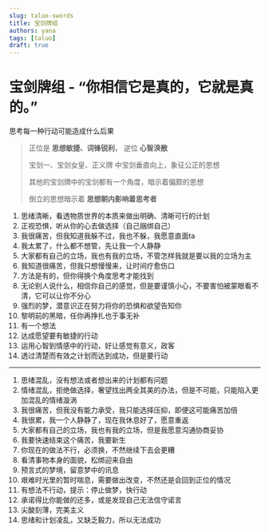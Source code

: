```yaml
---
slug: taluo-swords
title: 宝剑牌组
authors: yana
tags: [taluo]
draft: true
---
```


# 宝剑牌组 - “你相信它是真的，它就是真的。”

思考每一种行动可能造成什么后果

> 正位是 **思想敏捷、词锋锐利**， 逆位 **心智涣散**
>
> 宝剑一、宝剑女皇、正义牌 中宝剑垂直向上，象征公正的思想
>
> 其他的宝剑牌中的宝剑都有一个角度，暗示着偏颇的思想
>
> 倒立的思想暗示着 **思想朝内影响着思考者**

1. 思绪清晰，看透物质世界的本质来做出明确、清晰可行的计划
2. 正视恐惧，听从你的心去做选择（自己捆绑自己）
3. 我很痛苦，但我知道我躲不过，我也不躲，我愿意直面ta
4. 我太累了，什么都不想管，先让我一个人静静
5. 大家都有自己的立场，我也有我的立场，不管怎样我就是要以我的立场为主
6. 我知道很痛苦，但我只想慢慢来，让时间疗愈伤口
7. 方法是有的，但你得换个角度思考才能找到
8. 无论别人说什么，相信你自己的感觉，但是要谨慎小心，不要害怕被蒙眼看不清，它可以让你不分心
9. 强烈的梦，潜意识正在努力将你的恐惧和欲望告知你
10. 黎明前的黑暗，任你再挣扎也于事无补
11. 有一个想法
12. 达成愿望要有敏捷的行动
13. 运用心智到情感中的行动，好让感觉有意义，政客
14. 透过清楚而有效之计划而达到成功，但是要行动

----

1. 思绪混乱，没有想法或者想出来的计划都有问题
2. 情绪混乱，拒绝做选择，奢望找出两全其美的办法，但是不可能，只能陷入更加混乱的情绪漩涡
3. 我很痛苦，但我没有能力承受，我只能选择压抑，即便这可能痛苦加倍
4. 我很累，我一个人静静了，现在我休息好了，愿意重返
5. 大家都有自己的立场，我也有我的立场，但是我愿意沟通协商妥协
6. 我要快速结束这个痛苦，我要新生
7. 你现在的做法不行，必须换，不然继续下去会更糟
8. 看清事物本身的面貌，松绑迎来自由
9. 预言式的梦境，留意梦中的讯息
10. 艰难时光里的暂时喘息，需要做出改变，不然还是会回到正位的情况
11. 有想法不行动，提示：停止做梦，快行动
12. 承诺得比你能做的还多，或是发现自己无法信守诺言
13. 尖酸刻薄，完美主义
14. 思绪和计划凌乱，又缺乏毅力，所以无法成功

